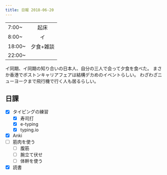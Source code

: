 ```yaml
---
title: 日報 2018-06-20
---
```


|||
|:-|:-:|
|7:00~|起床|
|8:00~|イ|
|18:00~|夕食+雑談|
|22:00~||

イ同期、イ同期の知り合いの日本人、自分の三人で会って夕食を食べた。
まさか香港でボストンキャリアフェアは結構デカめのイベントらしい。
わざわざニューヨークまで飛行機で行く人も居るらしい。

## 日課

- [x] タイピングの練習
	+ [x] 寿司打
	+ [x] e-typing
	+ [x] typing.io
- [x] Anki
- [ ] 筋肉を使う
	+ [ ] 腹筋
	+ [ ] 腕立て伏せ
	+ [ ] 体幹を使う
- [x] 読書
